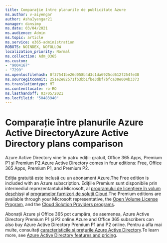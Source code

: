 ```yaml
---
title: Comparație între planurile de publicitate Azure
ms.author: v-aiyengar
author: AshaIyengar21
manager: dansimp
ms.date: 03/04/2021
ms.audience: Admin
ms.topic: article
ms.service: o365-administration
ROBOTS: NOINDEX, NOFOLLOW
localization_priority: Normal
ms.collection: Adm_O365
ms.custom:
- "9004167"
- "7299"
ms.openlocfilehash: 0f37541be26d058b4d3c1da6925cd612f254fe38
ms.sourcegitcommit: 251e2e82571fb3bb1fbe3dbf7bfca30e004b3373
ms.translationtype: MT
ms.contentlocale: ro-RO
ms.lasthandoff: 03/05/2021
ms.locfileid: "50483940"
---
```

# <a name="azure-active-directory-plans-comparison"></a><span data-ttu-id="d0003-102">Comparație între planurile Azure Active Directory</span><span class="sxs-lookup"><span data-stu-id="d0003-102">Azure Active Directory plans comparison</span></span>

<span data-ttu-id="d0003-103">Azure Active Directory vine în patru ediții: gratuit, Office 365 Apps, Premium P1 și Premium P2.</span><span class="sxs-lookup"><span data-stu-id="d0003-103">Azure Active Directory comes in four editions: Free, Office 365 Apps, Premium P1, and Premium P2.</span></span>

<span data-ttu-id="d0003-104">Ediția gratuită este inclusă cu un abonament Azure.</span><span class="sxs-lookup"><span data-stu-id="d0003-104">The Free edition is included with an Azure subscription.</span></span> <span data-ttu-id="d0003-105">Edițiile Premium sunt disponibile prin intermediul reprezentantului Microsoft, al [programului de licențiere în volum deschis](https://go.microsoft.com/fwlink/?linkid=2110873)și al [programelor furnizori de soluții Cloud](https://go.microsoft.com/fwlink/?LinkId=614968&clcid=0x409).</span><span class="sxs-lookup"><span data-stu-id="d0003-105">The Premium editions are available through your Microsoft representative, the [Open Volume License Program](https://go.microsoft.com/fwlink/?linkid=2110873), and the [Cloud Solution Providers programs](https://go.microsoft.com/fwlink/?LinkId=614968&clcid=0x409).</span></span>

<span data-ttu-id="d0003-106">Abonații Azure și Office 365 pot cumpăra, de asemenea, Azure Active Directory Premium P1 și P2 online.</span><span class="sxs-lookup"><span data-stu-id="d0003-106">Azure and Office 365 subscribers can also buy Azure Active Directory Premium P1 and P2 online.</span></span> <span data-ttu-id="d0003-107">Pentru a afla mai multe, consultați [caracteristicile și prețurile Azure Active Directory](https://go.microsoft.com/fwlink/?linkid=2081447).</span><span class="sxs-lookup"><span data-stu-id="d0003-107">To learn more, see [Azure Active Directory features and pricing](https://go.microsoft.com/fwlink/?linkid=2081447).</span></span>
